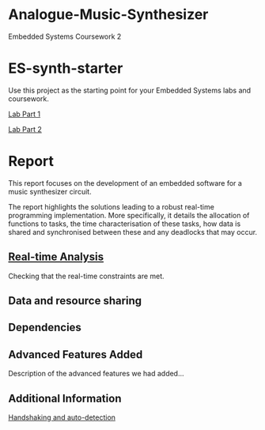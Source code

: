 # Analogue-Music-Synthesizer
Embedded Systems Coursework 2

# ES-synth-starter

  Use this project as the starting point for your Embedded Systems labs and coursework.
  
  [Lab Part 1](doc/LabPart1.md)
  
  [Lab Part 2](doc/LabPart2.md)
  
  
  
  # Report
  
  This report focuses on the development of an embedded software for a music synthesizer circuit.
  
  The report highlights the solutions leading to a robust real-time programming implementation. More specifically, it details the allocation of functions to tasks, the time characterisation of these tasks, how data is shared and synchronised between these and any deadlocks that may occur.

  
  
  ##   [Real-time Analysis](report/timing_analysis.md)
  
  Checking that the real-time constraints are met. 
  
  
  ## Data and resource sharing
  
  ## Dependencies

  ## Advanced Features Added
  
  Description of the advanced features we had added...


## Additional Information
  [Handshaking and auto-detection](doc/handshaking.md)
